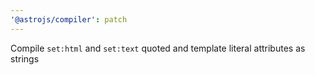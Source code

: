 ```yaml
---
'@astrojs/compiler': patch
---
```


Compile `set:html` and `set:text` quoted and template literal attributes as strings
